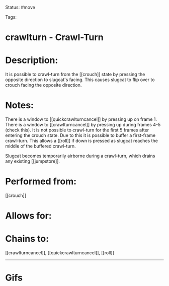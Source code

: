 Status: #move

Tags: 

# crawlturn - Crawl-Turn

# Description:
It is possible to crawl-turn from the [[crouch]] state by pressing the opposite direction to slugcat's facing. This causes slugcat to flip over to crouch facing the opposite direction.

# Notes:
There is a window to [[quickcrawlturncancel]] by pressing up on frame 1.
There is a window to [[crawlturncancel]] by pressing up during frames 4-5 (check this).
It is not possible to crawl-turn for the first 5 frames after entering the crouch state. Due to this it is possible to buffer a first-frame crawl-turn. This allows a [[roll]] if down is pressed as slugcat reaches the middle of the buffered crawl-turn.

Slugcat becomes temporarily airborne during a crawl-turn, which drains any existing [[jumpstore]].

# Performed from:
[[crouch]]

# Allows for:


# Chains to:
[[crawlturncancel]], [[quickcrawlturncancel]], [[roll]]

___
# Gifs
